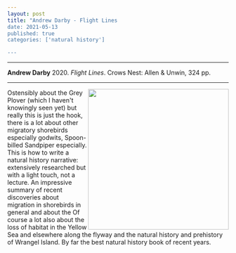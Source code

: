 ```yaml
---
layout: post
title: "Andrew Darby - Flight Lines
date: 2021-05-13
published: true
categories: ['natural history']

---
```



***
<b>Andrew Darby</b> 2020. _Flight Lines_.  Crows Nest: Allen & Unwin, 324 pp.

***
<img width="320" align="right" src="https://s3-ap-southeast-2.amazonaws.com/assets.allenandunwin.com/images/small/9781760296551.jpg" alt="">  

Ostensibly about the Grey Plover (which I haven't knowingly seen yet) but really this is just the hook, there is a lot about other migratory shorebirds especially godwits, Spoon-billed Sandpiper especially.  This is how to write a natural history narrative: extensively researched but with a light touch, not a lecture. An impressive summary of recent discoveries about migration in shorebirds in general and about the Of course a lot also about the loss of habitat in the Yellow Sea and   elsewhere along the flyway and the natural history and prehistory of Wrangel Island.  By far the best natural history book of recent years.
